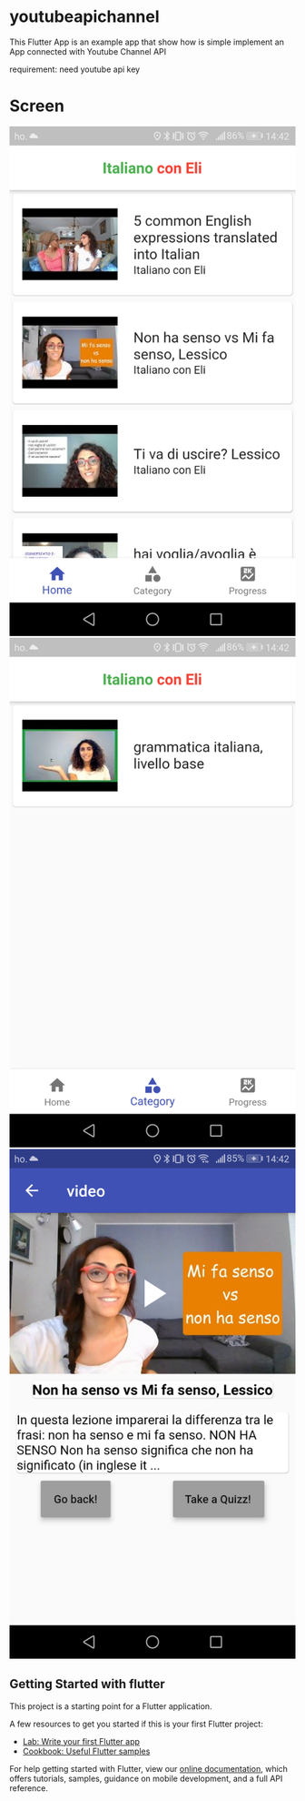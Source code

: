 # youtubeapichannel

This Flutter App  is an example app that show how is simple implement an App connected with Youtube Channel API

requirement:
need youtube api key


# Screen

![Alt text](/Images/Screenshot_20190825-144203.png?raw=true "video list")
![Alt text](/Images/Screenshot_20190825-144218.png?raw=true "video list")
![Alt text](/Images/Screenshot_20190825-144257.png?raw=true "video list")



## Getting Started with flutter

This project is a starting point for a Flutter application.

A few resources to get you started if this is your first Flutter project:

- [Lab: Write your first Flutter app](https://flutter.dev/docs/get-started/codelab)
- [Cookbook: Useful Flutter samples](https://flutter.dev/docs/cookbook)

For help getting started with Flutter, view our
[online documentation](https://flutter.dev/docs), which offers tutorials,
samples, guidance on mobile development, and a full API reference.
